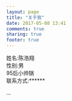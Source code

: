 ```yaml
---
layout: page
title: "关于我"
date: 2017-05-08 13:41
comments: true
sharing: true
footer: true
---
```


姓名:陈浩翔  
性别:男  
95后小帅锅  
联系方式:******

...